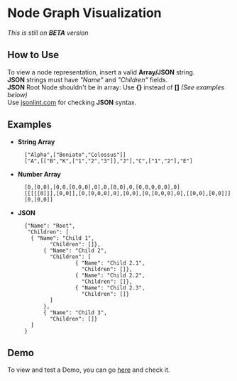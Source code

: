 Node Graph Visualization
========================
_This is still on **BETA** version_

How to Use
----------
To view a node representation, insert a valid **Array/JSON** string.  
**JSON** strings must have *"Name"* and *"Children"* fields.  
**JSON** Root Node shouldn't be in array: Use **{}** instead of **[]** *(See examples below)*  
Use [jsonlint.com](http://jsonlint.com) for checking **JSON** syntax.  



## Examples ##
* **String Array**

        ["Alpha",["Boniato","Colossus"]]
        ["A",[["B","K",["1","2","3"]],"J"],"C",["1","2"],"E"]

* **Number Array**

        [0,[0,0],[0,0,[0,0,0],0],0,[0,0],0,[0,0,0,0,0],0]
        [[[[[0]]],[0,0]],[0,[0,0,0],0],[0,0],[0,[0,0,0],0],[[0,0],[0,0]]]
        [0,[0,0]]

* **JSON**

        {"Name": "Root",
    	 "Children": [
	 	  { "Name": "Child 1",
	            "Children": []},
	          { "Name": "Child 2",
	            "Children": [
		                { "Name": "Child 2.1",
		                  "Children": []},
		                { "Name": "Child 2.2",
		                  "Children": []},
		                { "Name": "Child 2.3",
		                  "Children": []}
	            ]
	          },
	          { "Name": "Child 3",
	            "Children": []}
	      ]
        }
	
Demo
----
To view and test a Demo, you can go [here](http://nodegraph.icewer.net) and check it.
